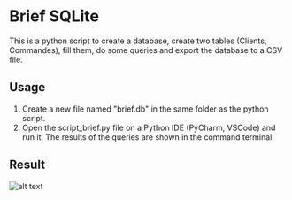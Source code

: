 # Brief SQLite

This is a python script to create a database, create two tables (Clients, Commandes), fill them, do some queries and export the database to a CSV file.

## Usage

1. Create a new file named "brief.db" in the same folder as the python script.
2. Open the script_brief.py file on a Python IDE (PyCharm, VSCode) and run it. The results of the queries are shown in the command terminal.

## Result

![alt text]()